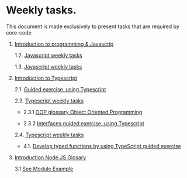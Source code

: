 # Weekly tasks.

This document is made exclusively to present tasks that are required by core-code

1. [Introduction to programming & Javascrip](https://github.com/wisdown/core-code-from-scratch-readme/blob/main/Challeng-weeks/week-1.md)

    1.2. [Javascript weekly tasks](https://github.com/wisdown/core-code-from-scratch-readme/blob/main/Challeng-weeks/week-2.md)

    1.3. [Javascript weekly tasks](https://github.com/wisdown/core-code-from-scratch-readme/blob/main/Challeng-weeks/week-3.md)

2. [Introduction to Typescript](https://github.com/wisdown/core-code-from-scratch-readme/blob/main/Challeng-weeks/week-6.md)

    2.1. [Guided exercise, using Typescript](https://github.com/wisdown/core-code-from-scratch-readme/blob/main/Challeng-weeks/week-6.1.md)


    2.3. [Typescript weekly tasks](https://github.com/wisdown/core-code-from-scratch-readme/blob/main/Challeng-weeks/week-7.md)

      - 2.3.1 [OOP glossary Object Oriented Programming ](https://github.com/wisdown/core-code-from-scratch-readme/blob/main/Challeng-weeks/OPP.md)

      - 2.3.2 [Interfaces guided exercise, using Typescript](https://github.com/wisdown/core-code-from-scratch-readme/blob/main/Challeng-weeks/week-7.1.md)

    2.4. [Typescript weekly tasks](https://github.com/wisdown/core-code-from-scratch-readme/blob/main/Challeng-weeks/week-8.md)

      - 4.1. [Develop typed functions by using TypeScript guided exercise ](https://github.com/wisdown/core-code-from-scratch-readme/blob/main/Challeng-weeks/week-8.1.md)

3. [Introduction Node.JS Glosary](https://github.com/wisdown/core-code-from-scratch-readme/blob/main/Challeng-weeks/week-11.md)

      3.1 [See Module Example](https://github.com/wisdown/core-code-from-scratch-readme/tree/main/Project-Challeng/module-practice)
